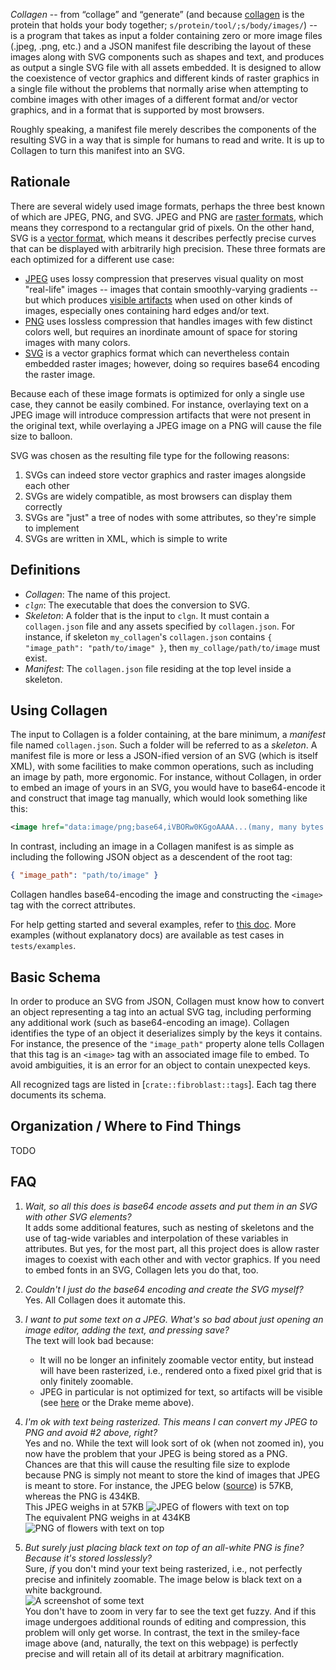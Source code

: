 *Collagen* -- from “collage” and “generate” (and because
   [collagen](https://en.wikipedia.org/wiki/Collagen) is the protein that holds your
body together; `s/protein/tool/;s/body/images/`) -- is a program that takes as input
a folder containing zero or more image files (.jpeg, .png, etc.) and a JSON manifest
file describing the layout of these images along with SVG components such as shapes
and text, and produces as output a single SVG file with all assets embedded. It is
designed to allow the coexistence of vector graphics and different kinds of raster
graphics in a single file without the problems that normally arise when attempting to
   combine images with other images of a different format and/or vector graphics, and in
   a format that is supported by most browsers.

Roughly speaking, a manifest file merely describes the components of the resulting SVG
in a way that is simple for humans to read and write. It is up to Collagen to turn this
manifest into an SVG.

## Rationale

There are several widely used image formats, perhaps the three best known of which are
JPEG, PNG, and SVG. JPEG and PNG are [raster
formats](https://en.wikipedia.org/wiki/Raster_graphics), which means they correspond to
a rectangular grid of pixels. On the other hand, SVG is a [vector
format](https://en.wikipedia.org/wiki/Vector_graphics), which means it describes
perfectly precise curves that can be displayed with arbitrarily high precision. These
three formats are each optimized for a different use case:

- [JPEG](https://en.wikipedia.org/wiki/Jpeg) uses lossy compression that preserves
  visual quality on most "real-life" images -- images that contain smoothly-varying
  gradients -- but which produces [visible
  artifacts](https://en.wikipedia.org/wiki/Compression_artifact#Images) when used on
  other kinds of images, especially ones containing hard edges and/or text.
- [PNG](https://en.wikipedia.org/wiki/Portable_Network_Graphics) uses lossless
  compression that handles images with few distinct colors well, but requires an
  inordinate amount of space for storing images with many colors.
- [SVG](https://en.wikipedia.org/wiki/Scalable_Vector_Graphics) is a vector graphics
  format which can nevertheless contain embedded raster images; however, doing so
  requires base64 encoding the raster image.

Because each of these image formats is optimized for only a single use case, they cannot
be easily combined. For instance, overlaying text on a JPEG image will introduce
compression artifacts that were not present in the original text, while overlaying a
JPEG image on a PNG will cause the file size to balloon.

SVG was chosen as the resulting file type for the following reasons:

1. SVGs can indeed store vector graphics and raster images alongside each other
1. SVGs are widely compatible, as most browsers can display them correctly
1. SVGs are "just" a tree of nodes with some attributes, so they're simple to implement
1. SVGs are written in XML, which is simple to write

## Definitions

- *Collagen*: The name of this project.
- *`clgn`*: The executable that does the conversion to SVG.
- *Skeleton*: A folder that is the input to `clgn`. It must contain a `collagen.json`
  file and any assets specified by `collagen.json`. For instance, if skeleton
  `my_collagen`'s `collagen.json` contains `{ "image_path": "path/to/image" }`, then
  `my_collage/path/to/image` must exist.
- *Manifest*: The `collagen.json` file residing at the top level inside a skeleton.

## Using Collagen

The input to Collagen is a folder containing, at the bare minimum, a *manifest* file
named `collagen.json`. Such a folder will be referred to as a *skeleton*. A manifest
file is more or less a JSON-ified version of an SVG (which is itself XML), with some
facilities to make common operations, such as including an image by path, more
ergonomic. For instance, without Collagen, in order to embed an image of yours in an
SVG, you would have to base64-encode it and construct that image tag manually, which
would look something like this:

```xml
<image href="data:image/png;base64,iVBORw0KGgoAAAA...(many, many bytes omitted)..."></image>
```

 In contrast, including an image in a Collagen manifest is as simple as including the
 following JSON object as a descendent of the root tag:

```json
{ "image_path": "path/to/image" }
```

Collagen handles base64-encoding the image and constructing the `<image>` tag with the
correct attributes.

For help getting started and several examples, refer to [this
doc](https://rben01.github.io/collagen). More examples (without explanatory docs) are
available as test cases in `tests/examples`.

## Basic Schema

In order to produce an SVG from JSON, Collagen must know how to convert an object
representing a tag into an actual SVG tag, including performing any additional work
(such as base64-encoding an image). Collagen identifies the type of an object it
deserializes simply by the keys it contains. For instance, the presence of the
`"image_path"` property alone tells Collagen that this tag is an `<image>` tag with an
associated image file to embed. To avoid ambiguities, it is an error for an object to
contain unexpected keys.

All recognized tags are listed in [`crate::fibroblast::tags`]. Each tag there documents
its schema.

## Organization / Where to Find Things

TODO

## FAQ

1. *Wait, so all this does is base64 encode assets and put them in an SVG with other SVG elements?*\
It adds some additional features, such as nesting of skeletons and the use of tag-wide variables and interpolation of these variables in attributes.
But yes, for the most part, all this project does is allow raster images to coexist with each other and with vector graphics.
If you need to embed fonts in an SVG, Collagen lets you do that, too.

1. *Couldn't I just do the base64 encoding and create the SVG myself?*\
Yes.
All Collagen does it automate this.

1. *I want to put some text on a JPEG. What's so bad about just opening an image editor, adding the text, and pressing save?*\
The text will look bad because:
    - It will no be longer an infinitely zoomable vector entity, but instead will have been rasterized, i.e., rendered onto a fixed pixel grid that is only finitely zoomable.
    - JPEG in particular is not optimized for text, so artifacts will be visible (see [here](https://commons.wikimedia.org/w/index.php?title=File:Jpeg-text-artifacts.gif&oldid=453916290) or the Drake meme above).

1. *I'm ok with text being rasterized. This means I can convert my JPEG to PNG and avoid #2 above, right?*\
Yes and no. While the text will look sort of ok (when not zoomed in), you now have the problem that your JPEG is being stored as a PNG.
Chances are that this will cause the resulting file size to explode because PNG is simply not meant to store the kind of images that JPEG is meant to store.
For instance, the JPEG below ([source](https://commons.wikimedia.org/w/index.php?title=File:Planta62.jpg&oldid=424889773)) is 57KB, whereas the PNG is 434KB.\
This JPEG weighs in at 57KB
![JPEG of flowers with text on top](https://rben01.github.io/collagen/assets/pics/Planta62.jpg)\
The equivalent PNG weighs in at 434KB
![PNG of flowers with text on top](https://rben01.github.io/collagen/assets/pics/Planta62.jpg)

1. *But surely just placing black text on top of an all-white PNG is fine? Because it's stored losslessly?*\
Sure, _if_ you don't mind your text being rasterized, i.e., not perfectly precise and infinitely zoomable.
The image below is black text on a white background.\
![A screenshot of some text](https://rben01.github.io/collagen/assets/pics/text_png.png)\
You don't have to zoom in very far to see the text get fuzzy.
And if this image undergoes additional rounds of editing and compression, this problem will only get worse.
In contrast, the text in the smiley-face image above (and, naturally, the text on this webpage) is perfectly precise and will retain all of its detail at arbitrary magnification.

